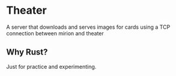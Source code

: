# Theater
A server that downloads and serves images for cards using a TCP connection between mirion and theater

## Why Rust?
Just for practice and experimenting.
